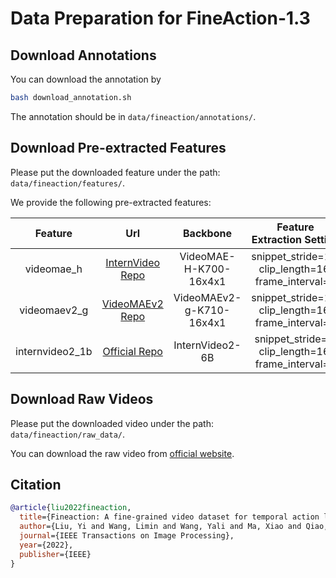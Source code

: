# Data Preparation for FineAction-1.3

## Download Annotations

You can download the annotation by
```bash
bash download_annotation.sh
```
The annotation should be in `data/fineaction/annotations/`.


## Download Pre-extracted Features

Please put the downloaded feature under the path: `data/fineaction/features/`.


We provide the following pre-extracted features:

|     Feature     |                                                                          Url                                                                           |         Backbone         |             Feature Extraction Setting              |
| :-------------: | :----------------------------------------------------------------------------------------------------------------------------------------------------: | :----------------------: | :-------------------------------------------------: |
|   videomae_h    | [InternVideo Repo](https://github.com/OpenGVLab/InternVideo/tree/main/Downstream/Temporal-Action-Localization#to-reproduce-our-results-of-internvideo) |  VideoMAE-H-K700-16x4x1  | snippet_stride=16, clip_length=16, frame_interval=1 |
|  videomaev2_g   |                                   [VideoMAEv2 Repo](https://github.com/OpenGVLab/VideoMAEv2/blob/master/docs/TAD.md)                                   | VideoMAEv2-g-K710-16x4x1 | snippet_stride=16, clip_length=16, frame_interval=1 |
| internvideo2_1b |           [Official Repo](https://github.com/OpenGVLab/video-mamba-suite/blob/main/video-mamba-suite/temporal-action-localization/README.md)           |     InternVideo2-6B      | snippet_stride=4, clip_length=16, frame_interval=1  |

## Download Raw Videos

Please put the downloaded video under the path: `data/fineaction/raw_data/`.

You can download the raw video from [official website](https://github.com/Richard-61/FineAction).

## Citation

```BibTeX
@article{liu2022fineaction,
  title={Fineaction: A fine-grained video dataset for temporal action localization},
  author={Liu, Yi and Wang, Limin and Wang, Yali and Ma, Xiao and Qiao, Yu},
  journal={IEEE Transactions on Image Processing},
  year={2022},
  publisher={IEEE}
}
```